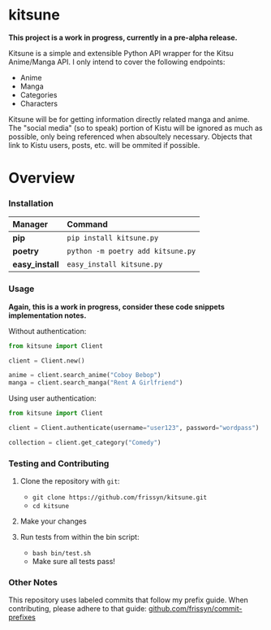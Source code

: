 # kitsune

**This project is a work in progress, currently in a pre-alpha release.**

Kitsune is a simple and extensible Python API wrapper for the Kitsu Anime/Manga API. I only intend to cover the following endpoints:
- Anime
- Manga
- Categories
- Characters

Kitsune will be for getting information directly related manga and anime. The "social media" (so to speak) portion of Kistu will be ignored as much as possible, only being referenced when absoultely necessary. Objects that link to Kistu users, posts, etc. will be ommited if possible.

# Overview

### Installation

|Manager          |Command                           |
|:----------------|:---------------------------------|
|**pip**          |`pip install kitsune.py`          |
|**poetry**       |`python -m poetry add kitsune.py` |
|**easy_install** |`easy_install kitsune.py`         |

### Usage

**Again, this is a work in progress, consider these code snippets implementation notes.**

Without authentication:
```python
from kitsune import Client

client = Client.new()

anime = client.search_anime("Coboy Bebop")
manga = client.search_manga("Rent A Girlfriend")
```

Using user authentication:
```python
from kitsune import Client

client = Client.authenticate(username="user123", password="wordpass")

collection = client.get_category("Comedy")
```

### Testing and Contributing

1. Clone the repository with `git`:

   - `git clone https://github.com/frissyn/kitsune.git`
   - `cd kitsune`

2. Make your changes
3. Run tests from within the bin script:

   - `bash bin/test.sh`
   - Make sure all tests pass!

### Other Notes

This repository uses labeled commits that follow my prefix guide. When contributing, please adhere to that guide: [github.com/frissyn/commit-prefixes](https://github.com/frissyn/commit-prefixes)
